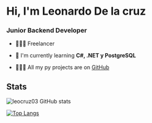 # Hi, I'm Leonardo De la cruz

### Junior Backend Developer

- 👷🏻‍♂️ Freelancer

- 🌼 I'm currently learning **C#, .NET y PostgreSQL**

- 👨🏻‍💻 All my py projects are on [GitHub](GitHub)

## Stats
![leocruz03 GitHub stats](https://github-readme-stats.vercel.app/api?username=delcruzzz&hide=contribs,prs&show_icons=true&theme=tokyonight)

[![Top Langs](https://github-readme-stats.vercel.app/api/top-langs/?username=delcruzzz&hide_progress=true)](https://github.com/anuraghazra/github-readme-stats)
